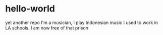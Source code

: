 # hello-world
yet another repo
I'm a musician, I play Indonesian music
I used to work in LA schools.
I am now free of that prison
